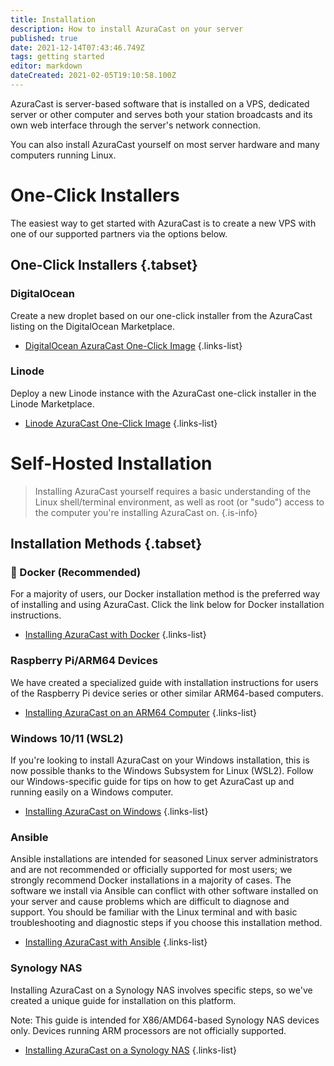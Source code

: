 ```yaml
---
title: Installation
description: How to install AzuraCast on your server
published: true
date: 2021-12-14T07:43:46.749Z
tags: getting started
editor: markdown
dateCreated: 2021-02-05T19:10:58.100Z
---
```


AzuraCast is server-based software that is installed on a VPS, dedicated server or other computer and serves both your station broadcasts and its own web interface through the server's network connection.

You can also install AzuraCast yourself on most server hardware and many computers running Linux.

# One-Click Installers

The easiest way to get started with AzuraCast is to create a new VPS with one of our supported partners via the options below.

## One-Click Installers {.tabset}
### DigitalOcean

Create a new droplet based on our one-click installer from the AzuraCast listing on the DigitalOcean Marketplace.

- [DigitalOcean AzuraCast One-Click Image](https://marketplace.digitalocean.com/apps/azuracast?refcode=21612b90440f)
{.links-list}

### Linode

Deploy a new Linode instance with the AzuraCast one-click installer in the Linode Marketplace.

- [Linode AzuraCast One-Click Image](https://www.linode.com/marketplace/apps/linode/azuracast/?r=68daf2976efcb77d2e3d4ced67a02b031edc3ba1)
{.links-list}

# Self-Hosted Installation

> Installing AzuraCast yourself requires a basic understanding of the Linux shell/terminal environment, as well as root (or "sudo") access to the computer you're installing AzuraCast on.
{.is-info}

## Installation Methods {.tabset}
### :whale: Docker (Recommended)

For a majority of users, our Docker installation method is the preferred way of installing and using AzuraCast. Click the link below for Docker installation instructions.

- [Installing AzuraCast with Docker](/en/getting-started/installation/docker)
{.links-list}

### Raspberry Pi/ARM64 Devices

We have created a specialized guide with installation instructions for users of the Raspberry Pi device series or other similar ARM64-based computers.

- [Installing AzuraCast on an ARM64 Computer](/en/getting-started/installation/arm64)
{.links-list}

### Windows 10/11 (WSL2)

If you're looking to install AzuraCast on your Windows installation, this is now possible thanks to the Windows Subsystem for Linux (WSL2). Follow our Windows-specific guide for tips on how to get AzuraCast up and running easily on a Windows computer.

- [Installing AzuraCast on Windows](/en/getting-started/installation/windows)
{.links-list}

### Ansible

Ansible installations are intended for seasoned Linux server administrators and are not recommended or officially supported for most users; we strongly recommend Docker installations in a majority of cases. The software we install via Ansible can conflict with other software installed on your server and cause problems which are difficult to diagnose and support. You should be familiar with the Linux terminal and with basic troubleshooting and diagnostic steps if you choose this installation method.

- [Installing AzuraCast with Ansible](/en/getting-started/installation/ansible)
{.links-list}

### Synology NAS

Installing AzuraCast on a Synology NAS involves specific steps, so we've created a unique guide for installation on this platform.

Note: This guide is intended for X86/AMD64-based Synology NAS devices only. Devices running ARM processors are not officially supported.

- [Installing AzuraCast on a Synology NAS](/en/getting-started/installation/synology)
{.links-list}